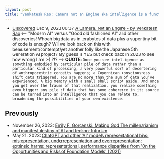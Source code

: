 ```yaml
---
layout: post
title: "Venkatesh Rao: Camera not an Engine aka intelligence is a function of big data plus very small code; modern 'AI' versus Good Old Fashioned AI  aka 'GOFAI' Will we look back on this like we do Prolog and the Japanese 5th generation AI  project?"
---
```

* [Discovered](http://rolandtanglao.com/2020/07/29/p1-blogthis-checkvist-list-links-to-blog/) Dec 9, 2023 00:37 [A Camera, Not an Engine - by Venkatesh Rao](https://studio.ribbonfarm.com/p/a-camera-not-an-engine) <-- "Modern AI" versus "Good old fashioned AI" and other discoveries! Whoah big data as in terabytes of data plus a super tiny bit of code is enough? Wil we look back on this with bemusement/contempt/yet another folly like the Japanese 5th Generation AI project? My guess is YES but check back in 2023 to see how wrong I am :-) ?!? --> **QUOTE**: `Once you see intelligence as something embodied by particular pile of data rather than a particular kind of processing, a very powerful sort of decentering of anthropocentric conceits happens; a Copernican consciousness shift gets triggered. You are no more than the sum of data you’ve experienced. A big memory with a small shell script aside. And once you get over the trauma of that realization, you realize something even bigger: any pile of data that has some coherence in its source can be turned into an intelligence that you can relate to, broadening the possibilities of your own existence.`

## Previously

* November 26, 2023: [Emily F. Gorcenski: Making God The millenarianism and manifest destiny of AI and techno-futurism](http://rolandtanglao.com/2023/11/26/p1-emily-f-gorcenski-making-god-millenarianism-manifest-destiny-aitechno-futurism/)
* May 21. 2023: [ChatGPT  and other 'AI' models representational bias: misrepresentation,  underrepresentation and overrepresentation; extrinsic harms:  representational, performance disparities from 'On the Opportunities and  Risks of Foundation Models' (2021) ](http://rolandtanglao.com/2023/05/21/p1-intrinsic-biases-extrinsic-harms-foundation-ai-models/)        

